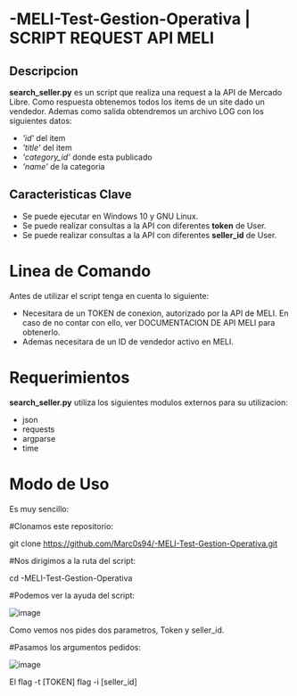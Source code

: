 # -MELI-Test-Gestion-Operativa | SCRIPT REQUEST API MELI
## Descripcion 
**search_seller.py** es un script que realiza una request a la API de Mercado Libre. Como respuesta obtenemos todos los items de un site 
dado un vendedor. Ademas como salida obtendremos un archivo LOG con los siguientes datos:

 * *'id'* del item
 * *'title'* del item
 * *'category_id'* donde esta publicado
 * *'name'* de la categoria
 
## Caracteristicas Clave
  
  * Se puede ejecutar en Windows 10 y GNU Linux.
  * Se puede realizar consultas a la API con diferentes **token** de User.
  * Se puede realizar consultas a la API con diferentes **seller_id** de User.
    
 # Linea de Comando
 
 Antes de utilizar el script tenga en cuenta lo siguiente:
 
 * Necesitara de un TOKEN de conexion, autorizado por la API de MELI. En caso de no contar con ello, ver DOCUMENTACION DE API MELI para obtenerlo.
 * Ademas necesitara de un ID de vendedor activo en MELI.
  
# Requerimientos
**search_seller.py** utiliza los siguientes modulos externos para su utilizacion:


 * json
 * requests
 * argparse
 * time

# Modo de Uso
  Es muy sencillo:
  
  #Clonamos este repositorio:
  
  git clone https://github.com/Marc0s94/-MELI-Test-Gestion-Operativa.git
  
  #Nos dirigimos a la ruta del script:
  
  cd -MELI-Test-Gestion-Operativa
  
  #Podemos ver la ayuda del script:
  
  ![image](https://user-images.githubusercontent.com/25506305/116181992-f6084b80-a6f1-11eb-8b0b-6974abcb9e37.png)
  
  Como vemos nos pides dos parametros, Token y seller_id.
  
  #Pasamos los argumentos pedidos:
  
  ![image](https://user-images.githubusercontent.com/25506305/116182833-4c29be80-a6f3-11eb-9375-c273c80c31eb.png)

  El flag -t [TOKEN] flag -i [seller_id]

 

